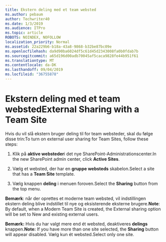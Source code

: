 ```yaml
---
title: Ekstern deling med et team websted
ms.author: pebaum
author: Techwriter40
ms.date: 1/3/2019
ms.audience: ITPro
ms.topic: article
ROBOTS: NOINDEX, NOFOLLOW
localization_priority: Normal
ms.assetid: 22a229b6-b18a-43a8-9868-b32be87bc09e
ms.openlocfilehash: da9d90ba6024df5c61d45d2343008fa0b0fdab7b
ms.sourcegitcommit: a65d196d00adb70045af5caca9828fe44b951f61
ms.translationtype: MT
ms.contentlocale: da-DK
ms.lasthandoff: 09/04/2019
ms.locfileid: "36755878"
---
```

# <a name="external-sharing-with-a-team-site"></a><span data-ttu-id="c19a6-102">Ekstern deling med et team websted</span><span class="sxs-lookup"><span data-stu-id="c19a6-102">External Sharing with a Team Site</span></span>

<span data-ttu-id="c19a6-103">Hvis du vil slå ekstern bruger deling til for team websteder, skal du følge disse trin:</span><span class="sxs-lookup"><span data-stu-id="c19a6-103">To turn on external user sharing for Team Sites, follow these steps:</span></span> 
  
1. <span data-ttu-id="c19a6-104">Klik på **aktive websteder**i det nye SharePoint-Administrationscenter.</span><span class="sxs-lookup"><span data-stu-id="c19a6-104">In the new SharePoint admin center, click **Active Sites**.</span></span>
  
2. <span data-ttu-id="c19a6-105">Vælg et websted, der har en **gruppe websteds** skabelon.</span><span class="sxs-lookup"><span data-stu-id="c19a6-105">Select a site that has a **Team Site** template.</span></span> 
  
3. <span data-ttu-id="c19a6-106">Vælg knappen **deling** i menuen foroven.</span><span class="sxs-lookup"><span data-stu-id="c19a6-106">Select the **Sharing** button from the top menu.</span></span> 
  
 <span data-ttu-id="c19a6-107">**Bemærk**: når der oprettes et moderne team websted, vil indstillingen ekstern deling blive indstillet til nye og eksisterende eksterne brugere.</span><span class="sxs-lookup"><span data-stu-id="c19a6-107">**Note**: By default, when a Modern Team Site is created, the External sharing option will be set to New and existing external users.</span></span> 
  
 <span data-ttu-id="c19a6-108">**Bemærk:** Hvis du har valgt mere end ét websted, deaktiveres **delings** knappen.</span><span class="sxs-lookup"><span data-stu-id="c19a6-108">**Note:** If you have more than one site selected, the **Sharing** button will appear disabled.</span></span> <span data-ttu-id="c19a6-109">Vælg kun ét websted.</span><span class="sxs-lookup"><span data-stu-id="c19a6-109">Select only one site.</span></span> 
  

